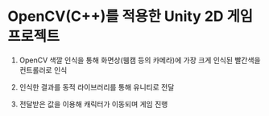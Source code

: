 # OpenCV(C++)를 적용한 Unity 2D 게임 프로젝트

1. OpenCV 색깔 인식을 통해 화면상(웸캠 등의 카메라)에 가장 크게 인식된 빨간색을 컨트롤러로 인식

2. 인식한 결과를 동적 라이브러리를 통해 유니티로 전달

3. 전달받은 값을 이용해 캐릭터가 이동되며 게임 진행

